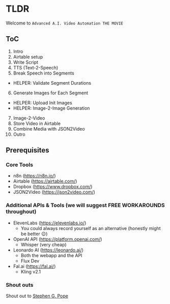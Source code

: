 # TLDR

Welcome to `Advanced A.I. Video Automation THE MOVIE`

## ToC

1. Intro
2. Airtable setup
3. Write Script
4. TTS (Text-2-Speech)
5. Break Speech into Segments
  - HELPER: Validate Segment Durations
6. Generate Images for Each Segment
  - HELPER: Upload Init Images
  - HELPER: Image-2-Image Generation
7. Image-2-Video
8. Store Video in Airtable
9. Combine Media with JSON2Video
10. Outro

## Prerequisites

### Core Tools

- n8n (https://n8n.io/)
- Airtable (https://airtable.com/)
- Dropbox (https://www.dropbox.com/)
- JSON2Video (https://json2video.com/)

### Additional APIs & Tools (we will suggest FREE WORKAROUNDS throughout)

- ElevenLabs (https://elevenlabs.io/)
  - You could always record yourself as an alternative (honestly might be better 😉)
- OpenAI API (https://platform.openai.com/)
  - Whisper (very cheap)
- Leonardo AI (https://leonardo.ai/)
  - Both the webapp and the API
  - Flux Dev
- Fal.ai (https://fal.ai/)
  - Kling v2.1

### Shout outs

Shout out to [Stephen G. Pope](https://www.youtube.com/c/stephengpope)
